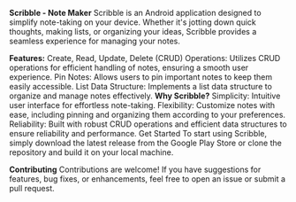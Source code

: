 **Scribble - Note Maker**
Scribble is an Android application designed to simplify note-taking on your device. Whether it's jotting down quick thoughts, making lists, or organizing your ideas, Scribble provides a seamless experience for managing your notes.

**Features:**
Create, Read, Update, Delete (CRUD) Operations: Utilizes CRUD operations for efficient handling of notes, ensuring a smooth user experience.
Pin Notes: Allows users to pin important notes to keep them easily accessible.
List Data Structure: Implements a list data structure to organize and manage notes effectively.
**Why Scribble?**
Simplicity: Intuitive user interface for effortless note-taking.
Flexibility: Customize notes with ease, including pinning and organizing them according to your preferences.
Reliability: Built with robust CRUD operations and efficient data structures to ensure reliability and performance.
Get Started
To start using Scribble, simply download the latest release from the Google Play Store or clone the repository and build it on your local machine.

**Contributing**
Contributions are welcome! If you have suggestions for features, bug fixes, or enhancements, feel free to open an issue or submit a pull request.



